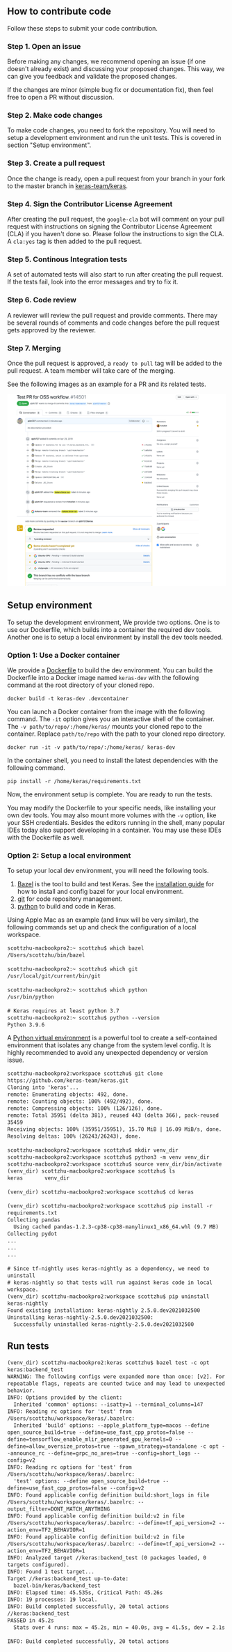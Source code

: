## How to contribute code

Follow these steps to submit your code contribution.

### Step 1. Open an issue

Before making any changes, we recommend opening an issue (if one doesn't already
exist) and discussing your proposed changes. This way, we can give you feedback
and validate the proposed changes.

If the changes are minor (simple bug fix or documentation fix), then feel free
to open a PR without discussion.

### Step 2. Make code changes

To make code changes, you need to fork the repository. You will need to setup a
development environment and run the unit tests. This is covered in section
"Setup environment".

### Step 3. Create a pull request

Once the change is ready, open a pull request from your branch in your fork to
the master branch in [keras-team/keras](https://github.com/keras-team/keras).

### Step 4. Sign the Contributor License Agreement

After creating the pull request, the `google-cla` bot will comment on your pull
request with instructions on signing the Contributor License Agreement (CLA) if
you haven't done so. Please follow the instructions to sign the CLA. A `cla:yes`
tag is then added to the pull request.

### Step 5. Continous Integration tests

A set of automated tests will also start to run after creating the pull request.
If the tests fail, look into the error messages and try to fix it.

### Step 6. Code review

A reviewer will review the pull request and provide comments. There may be
several rounds of comments and code changes before the pull request gets
approved by the reviewer.

### Step 7. Merging

Once the pull request is approved, a `ready to pull` tag will be added to the
pull request. A team member will take care of the merging.

See the following images as an example for a PR and its related tests.

![PR and tests](pr_test.png)

## Setup environment

To setup the development environment, We provide two options. One is to use our
Dockerfile, which builds into a container the required dev tools. Another one is
to setup a local environment by install the dev tools needed.

### Option 1: Use a Docker container

We provide a
[Dockerfile](https://github.com/keras-team/keras/blob/master/.devcontainer/Dockerfile)
to build the dev environment. You can build the Dockerfile into a Docker image
named `keras-dev` with the following command at the root directory of your
cloned repo.

```shell
docker build -t keras-dev .devcontainer
```

You can launch a Docker container from the image with the following command. The
`-it` option gives you an interactive shell of the container. The `-v
path/to/repo/:/home/keras/` mounts your cloned repo to the container. Replace
`path/to/repo` with the path to your cloned repo directory.

```shell
docker run -it -v path/to/repo/:/home/keras/ keras-dev
```

In the container shell, you need to install the latest dependencies with the
following command.

```shell
pip install -r /home/keras/requirements.txt
```

Now, the environment setup is complete. You are ready to run the tests.

You may modify the Dockerfile to your specific needs, like installing your own
dev tools. You may also mount more volumes with the `-v` option, like your SSH
credentials. Besides the editors running in the shell, many popular IDEs today
also support developing in a container. You may use these IDEs with the
Dockerfile as well.

### Option 2: Setup a local environment

To setup your local dev environment, you will need the following tools.

1.  [Bazel](https://bazel.build/) is the tool to build and test Keras. See the
    [installation guide](https://docs.bazel.build/versions/4.0.0/install.html)
    for how to install and config bazel for your local environment.
2.  [git](https://github.com/) for code repository management.
3.  [python](https://www.python.org/) to build and code in Keras.

Using Apple Mac as an example (and linux will be very similar), the following
commands set up and check the configuration of a local workspace.

```shell
scottzhu-macbookpro2:~ scottzhu$ which bazel
/Users/scottzhu/bin/bazel

scottzhu-macbookpro2:~ scottzhu$ which git
/usr/local/git/current/bin/git

scottzhu-macbookpro2:~ scottzhu$ which python
/usr/bin/python

# Keras requires at least python 3.7
scottzhu-macbookpro2:~ scottzhu$ python --version
Python 3.9.6
```

A [Python virtual environment](https://docs.python.org/3/tutorial/venv.html) is a
powerful tool to create a self-contained environment that isolates any change
from the system level config. It is highly recommended to avoid any unexpected
dependency or version issue.

```shell
scottzhu-macbookpro2:workspace scottzhu$ git clone https://github.com/keras-team/keras.git
Cloning into 'keras'...
remote: Enumerating objects: 492, done.
remote: Counting objects: 100% (492/492), done.
remote: Compressing objects: 100% (126/126), done.
remote: Total 35951 (delta 381), reused 443 (delta 366), pack-reused 35459
Receiving objects: 100% (35951/35951), 15.70 MiB | 16.09 MiB/s, done.
Resolving deltas: 100% (26243/26243), done.

scottzhu-macbookpro2:workspace scottzhu$ mkdir venv_dir
scottzhu-macbookpro2:workspace scottzhu$ python3 -m venv venv_dir
scottzhu-macbookpro2:workspace scottzhu$ source venv_dir/bin/activate
(venv_dir) scottzhu-macbookpro2:workspace scottzhu$ ls
keras       venv_dir

(venv_dir) scottzhu-macbookpro2:workspace scottzhu$ cd keras

(venv_dir) scottzhu-macbookpro2:workspace scottzhu$ pip install -r requirements.txt
Collecting pandas
  Using cached pandas-1.2.3-cp38-cp38-manylinux1_x86_64.whl (9.7 MB)
Collecting pydot
...
...
...

# Since tf-nightly uses keras-nightly as a dependency, we need to uninstall
# keras-nightly so that tests will run against keras code in local workspace.
(venv_dir) scottzhu-macbookpro2:workspace scottzhu$ pip uninstall keras-nightly
Found existing installation: keras-nightly 2.5.0.dev2021032500
Uninstalling keras-nightly-2.5.0.dev2021032500:
  Successfully uninstalled keras-nightly-2.5.0.dev2021032500
```

## Run tests

```shell
(venv_dir) scottzhu-macbookpro2:keras scottzhu$ bazel test -c opt keras:backend_test
WARNING: The following configs were expanded more than once: [v2]. For repeatable flags, repeats are counted twice and may lead to unexpected behavior.
INFO: Options provided by the client:
  Inherited 'common' options: --isatty=1 --terminal_columns=147
INFO: Reading rc options for 'test' from /Users/scottzhu/workspace/keras/.bazelrc:
  Inherited 'build' options: --apple_platform_type=macos --define open_source_build=true --define=use_fast_cpp_protos=false --define=tensorflow_enable_mlir_generated_gpu_kernels=0 --define=allow_oversize_protos=true --spawn_strategy=standalone -c opt --announce_rc --define=grpc_no_ares=true --config=short_logs --config=v2
INFO: Reading rc options for 'test' from /Users/scottzhu/workspace/keras/.bazelrc:
  'test' options: --define open_source_build=true --define=use_fast_cpp_protos=false --config=v2
INFO: Found applicable config definition build:short_logs in file /Users/scottzhu/workspace/keras/.bazelrc: --output_filter=DONT_MATCH_ANYTHING
INFO: Found applicable config definition build:v2 in file /Users/scottzhu/workspace/keras/.bazelrc: --define=tf_api_version=2 --action_env=TF2_BEHAVIOR=1
INFO: Found applicable config definition build:v2 in file /Users/scottzhu/workspace/keras/.bazelrc: --define=tf_api_version=2 --action_env=TF2_BEHAVIOR=1
INFO: Analyzed target //keras:backend_test (0 packages loaded, 0 targets configured).
INFO: Found 1 test target...
Target //keras:backend_test up-to-date:
  bazel-bin/keras/backend_test
INFO: Elapsed time: 45.535s, Critical Path: 45.26s
INFO: 19 processes: 19 local.
INFO: Build completed successfully, 20 total actions
//keras:backend_test                                                     PASSED in 45.2s
  Stats over 4 runs: max = 45.2s, min = 40.0s, avg = 41.5s, dev = 2.1s

INFO: Build completed successfully, 20 total actions
```
